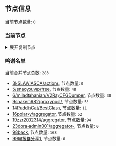 
## 节点信息
当前节点数量: `0`
### 当前节点
<details>
  <summary>展开复制节点</summary>

    

</details>

### 鸣谢名单
当前合并节点总数: `283`
- [3kSLAWIASCA/actions](https://github.com/kSLAWIASCA/actions), 节点数量: `0`
- [5/shaoyouvip/free](https://github.com/shaoyouvip/free), 节点数量: `48`
- [6/miladtahanian/V2RayCFGDumper](https://github.com/miladtahanian/V2RayCFGDumper), 节点数量: `38`
- [9snakem982/proxypool/](https://github.com/snakem982/proxypool/), 节点数量: `52`
- [14PuddinCat/BestClash](https://github.com/PuddinCat/BestClash), 节点数量: `11`
- [16polarxy/aggregator](https://github.com/polarxy/aggregator), 节点数量: `52`
- [19zzr2002314/aggregator](https://github.com/zzr2002314/aggregator), 节点数量: `94`
- [23dora-admin001/aggregator-](https://github.com/dora-admin001/aggregator-), 节点数量: `0`
- [98back](https://github.com/firefoxmmx2/v2rayshare_subcription), 节点数量: `168`
- [99电报群分享1](https://github.com/cdddbc/getAirport), 节点数量: `0`


